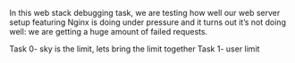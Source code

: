 In this web stack debugging task, we are testing how well our web server setup featuring Nginx is doing under pressure and it turns out it’s not doing well: we are getting a huge amount of failed requests.

Task 0- sky is the limit, lets bring the limit together
Task 1- user limit
